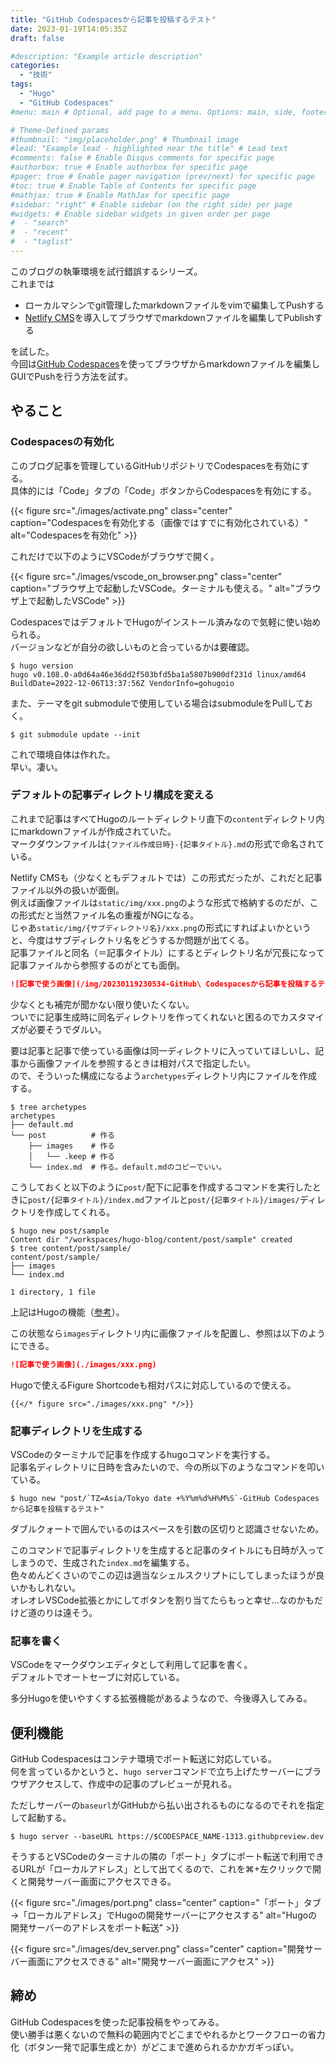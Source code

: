 ```yaml
---
title: "GitHub Codespacesから記事を投稿するテスト"
date: 2023-01-19T14:05:35Z
draft: false

#description: "Example article description"
categories:
  - "技術"
tags:
  - "Hugo"
  - "GitHub Codespaces"
#menu: main # Optional, add page to a menu. Options: main, side, footer

# Theme-Defined params
#thumbnail: "img/placeholder.png" # Thumbnail image
#lead: "Example lead - highlighted near the title" # Lead text
#comments: false # Enable Disqus comments for specific page
#authorbox: true # Enable authorbox for specific page
#pager: true # Enable pager navigation (prev/next) for specific page
#toc: true # Enable Table of Contents for specific page
#mathjax: true # Enable MathJax for specific page
#sidebar: "right" # Enable sidebar (on the right side) per page
#widgets: # Enable sidebar widgets in given order per page
#  - "search"
#  - "recent"
#  - "taglist"
---
```


このブログの執筆環境を試行錯誤するシリーズ。  
これまでは

- ローカルマシンでgit管理したmarkdownファイルをvimで編集してPushする
- [Netlify CMS](https://www.netlifycms.org/)を導入してブラウザでmarkdownファイルを編集してPublishする

を試した。  
今回は[GitHub Codespaces](https://github.co.jp/features/codespaces)を使ってブラウザからmarkdownファイルを編集しGUIでPushを行う方法を試す。

<!--more-->

## やること
### Codespacesの有効化
このブログ記事を管理しているGitHubリポジトリでCodespacesを有効にする。  
具体的には「Code」タブの「Code」ボタンからCodespacesを有効にする。

{{< figure src="./images/activate.png" class="center" caption="Codespacesを有効化する（画像ではすでに有効化されている）" alt="Codespacesを有効化" >}}

これだけで以下のようにVSCodeがブラウザで開く。

{{< figure src="./images/vscode_on_browser.png" class="center" caption="ブラウザ上で起動したVSCode。ターミナルも使える。" alt="ブラウザ上で起動したVSCode" >}}

CodespacesではデフォルトでHugoがインストール済みなので気軽に使い始められる。  
バージョンなどが自分の欲しいものと合っているかは要確認。

```shell
$ hugo version
hugo v0.108.0-a0d64a46e36dd2f503bfd5ba1a5807b900df231d linux/amd64 BuildDate=2022-12-06T13:37:56Z VendorInfo=gohugoio
```

また、テーマをgit submoduleで使用している場合はsubmoduleをPullしておく。

```shell
$ git submodule update --init
```

これで環境自体は作れた。  
早い。凄い。

### デフォルトの記事ディレクトリ構成を変える
これまで記事はすべてHugoのルートディレクトリ直下の`content`ディレクトリ内にmarkdownファイルが作成されていた。  
マークダウンファイルは`{ファイル作成日時}-{記事タイトル}.md`の形式で命名されている。

Netlify CMSも（少なくともデフォルトでは）この形式だったが、これだと記事ファイル以外の扱いが面倒。  
例えば画像ファイルは`static/img/xxx.png`のような形式で格納するのだが、この形式だと当然ファイル名の重複がNGになる。  
じゃあ`static/img/{サブディレクトリ名}/xxx.png`の形式にすればよいかというと、今度はサブディレクトリ名をどうするか問題が出てくる。  
記事ファイルと同名（＝記事タイトル）にするとディレクトリ名が冗長になって記事ファイルから参照するのがとても面倒。

```markdown
![記事で使う画像](/img/20230119230534-GitHub\ Codespacesから記事を投稿するテスト/xxx.png)
```

少なくとも補完が聞かない限り使いたくない。  
ついでに記事生成時に同名ディレクトリを作ってくれないと困るのでカスタマイズが必要そうでダルい。

要は記事と記事で使っている画像は同一ディレクトリに入っていてほしいし、記事から画像ファイルを参照するときは相対パスで指定したい。  
ので、そういった構成になるよう`archetypes`ディレクトリ内にファイルを作成する。

```shell
$ tree archetypes
archetypes
├── default.md
└── post          # 作る
    ├── images    # 作る
    │   └── .keep # 作る
    └── index.md  # 作る。default.mdのコピーでいい。
```

こうしておくと以下のように`post/`配下に記事を作成するコマンドを実行したときに`post/{記事タイトル}/index.md`ファイルと`post/{記事タイトル}/images/`ディレクトリを作成してくれる。

```shell
$ hugo new post/sample
Content dir "/workspaces/hugo-blog/content/post/sample" created
$ tree content/post/sample/
content/post/sample/
├── images
└── index.md

1 directory, 1 file
```

上記はHugoの機能（[参考](https://gohugo.io/content-management/archetypes/)）。

この状態なら`images`ディレクトリ内に画像ファイルを配置し、参照は以下のようにできる。

```markdown
![記事で使う画像](./images/xxx.png)
```

Hugoで使えるFigure Shortcodeも相対パスに対応しているので使える。

```
{{</* figure src="./images/xxx.png" */>}}
```

### 記事ディレクトリを生成する
VSCodeのターミナルで記事を作成するhugoコマンドを実行する。  
記事名ディレクトリに日時を含みたいので、今の所以下のようなコマンドを叩いている。

```shell
$ hugo new "post/`TZ=Asia/Tokyo date +%Y%m%d%H%M%S`-GitHub Codespacesから記事を投稿するテスト"
```

ダブルクォートで囲んでいるのはスペースを引数の区切りと認識させないため。

このコマンドで記事ディレクトリを生成すると記事のタイトルにも日時が入ってしまうので、生成された`index.md`を編集する。  
色々めんどくさいのでこの辺は適当なシェルスクリプトにしてしまったほうが良いかもしれない。  
オレオレVSCode拡張とかにしてボタンを割り当てたらもっと幸せ…なのかもだけど道のりは遠そう。

### 記事を書く
VSCodeをマークダウンエディタとして利用して記事を書く。  
デフォルトでオートセーブに対応している。

多分Hugoを使いやすくする拡張機能があるようなので、今後導入してみる。

## 便利機能
GitHub Codespacesはコンテナ環境でポート転送に対応している。  
何を言っているかというと、`hugo server`コマンドで立ち上げたサーバーにブラウザアクセスして、作成中の記事のプレビューが見れる。

ただしサーバーの`baseurl`がGitHubから払い出されるものになるのでそれを指定して起動する。

```shell
$ hugo server --baseURL https://$CODESPACE_NAME-1313.githubpreview.dev
```

そうするとVSCodeのターミナルの隣の「ポート」タブにポート転送で利用できるURLが「ローカルアドレス」として出てくるので、これを⌘+左クリックで開くと開発サーバー画面にアクセスできる。

{{< figure src="./images/port.png" class="center" caption="「ポート」タブ→「ローカルアドレス」でHugoの開発サーバーにアクセスする" alt="Hugoの開発サーバーのアドレスをポート転送" >}}

{{< figure src="./images/dev_server.png" class="center" caption="開発サーバー画面にアクセスできる" alt="開発サーバー画面にアクセス" >}}

## 締め
GitHub Codespacesを使った記事投稿をやってみる。  
使い勝手は悪くないので無料の範囲内でどこまでやれるかとワークフローの省力化（ボタン一発で記事生成とか）がどこまで進められるかかガギっぽい。
